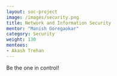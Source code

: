 ```yaml
---
layout: soc-project
image: /images/security.png
title: Network and Information Security
mentor: "Manish Goregaokar"
category: Security
weight: 130
mentees:
- Akash Trehan
---
```


Be the one in control!
